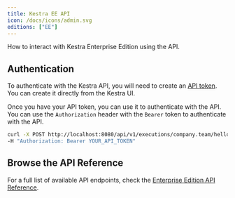 ```yaml
---
title: Kestra EE API
icon: /docs/icons/admin.svg
editions: ["EE"]
---
```


How to interact with Kestra Enterprise Edition using the API.


## Authentication

To authenticate with the Kestra API, you will need to create an [API token](../../06.enterprise/03.auth/api-tokens.md). You can create it directly from the Kestra UI.

Once you have your API token, you can use it to authenticate with the API. You can use the `Authorization` header with the `Bearer` token to authenticate with the API.

```bash
curl -X POST http://localhost:8080/api/v1/executions/company.team/hello_world \
-H "Authorization: Bearer YOUR_API_TOKEN"
```

## Browse the API Reference

For a full list of available API endpoints, check the [Enterprise Edition API Reference](../../api-reference/enterprise.md).
